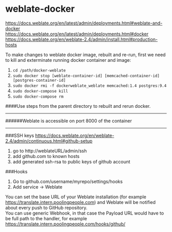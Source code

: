 # weblate-docker

https://docs.weblate.org/en/latest/admin/deployments.html#weblate-and-docker  
https://docs.weblate.org/en/latest/admin/deployments.html#docker  
https://docs.weblate.org/en/weblate-2.4/admin/install.html#production-hosts  

To make changes to weblate docker image, rebuilt and re-run, first we need to kill and exterminate running docker container and image:  
1. ``` cd /path/docker-weblate ```  
2. ``` sudo docker stop [weblate-container-id] [memcached-container-id] [postgres-container-id] ```  
3. ``` sudo docker rmi -f dockerweblate_weblate memcached:1.4 postgres:9.4 ```   
4. ``` sudo docker-compose kill ```  
5. ``` sudo docker-compose rm ```  

####Use steps from the parent directory to rebuilt and rerun docker.  

----------------------------------
######Weblate is accessible on port 8000 of the container  

----------------------------------

###SSH keys
https://docs.weblate.org/en/weblate-2.4/admin/continuous.html#github-setup  

1. go to http://weblateURL/admin/ssh
2. add github.com to known hosts
3. add generated ssh-rsa to public keys of github account

###Hooks
1. Go to github.com/username/myrepo/settings/hooks  
2. Add service -> Weblate  

You can set the base URL of your Weblate installation (for example https://translate.intern.poolingpeople.com) and Weblate will be notified about every push to GitHub repository.  
You can use generic Webhook, in that case the Payload URL would have to be full path to the handler, for example https://translate.intern.poolingpeople.com/hooks/github/  
